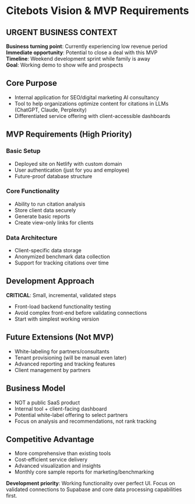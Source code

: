 # Citebots Vision & MVP Requirements

## URGENT BUSINESS CONTEXT

**Business turning point**: Currently experiencing low revenue period  
**Immediate opportunity**: Potential to close a deal with this MVP  
**Timeline**: Weekend development sprint while family is away  
**Goal**: Working demo to show wife and prospects  

## Core Purpose

- Internal application for SEO/digital marketing AI consultancy
- Tool to help organizations optimize content for citations in LLMs (ChatGPT, Claude, Perplexity)
- Differentiated service offering with client-accessible dashboards

## MVP Requirements (High Priority)

### Basic Setup
- Deployed site on Netlify with custom domain
- User authentication (just for you and employee)
- Future-proof database structure

### Core Functionality
- Ability to run citation analysis
- Store client data securely
- Generate basic reports
- Create view-only links for clients

### Data Architecture
- Client-specific data storage
- Anonymized benchmark data collection
- Support for tracking citations over time

## Development Approach

**CRITICAL**: Small, incremental, validated steps
- Front-load backend functionality testing
- Avoid complex front-end before validating connections
- Start with simplest working version

## Future Extensions (Not MVP)

- White-labeling for partners/consultants
- Tenant provisioning (will be manual even later)
- Advanced reporting and tracking features
- Client management by partners

## Business Model

- NOT a public SaaS product
- Internal tool + client-facing dashboard
- Potential white-label offering to select partners
- Focus on analysis and recommendations, not rank tracking

## Competitive Advantage

- More comprehensive than existing tools
- Cost-efficient service delivery
- Advanced visualization and insights
- Monthly core sample reports for marketing/benchmarking

**Development priority**: Working functionality over perfect UI. Focus on validated connections to Supabase and core data processing capabilities first.